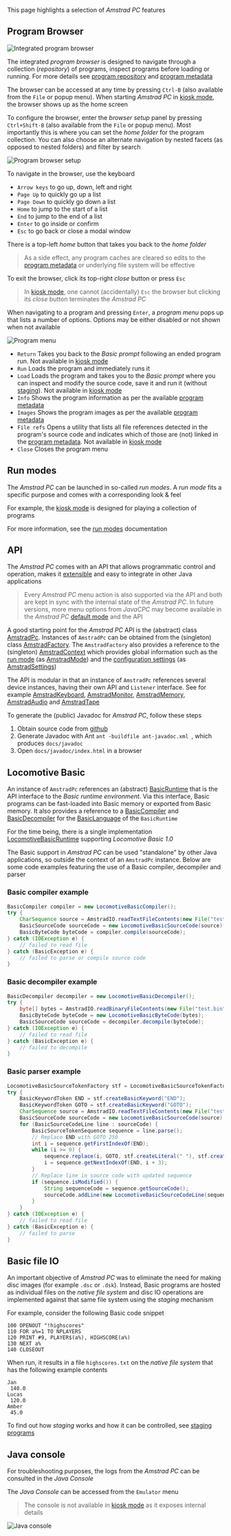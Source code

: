 This page highlights a selection of *Amstrad PC* features


## Program Browser

![Integrated program browser](https://github.com/jandebr/amstradPc/blob/main/screenshots/AmstradPC-Program-Browser-Menu.png)

The integrated *program browser* is designed to navigate through a collection (*repository*) of programs, inspect programs before loading or running. For more details see [program repository](Program-repository) and [program metadata](Program-metadata)

The browser can be accessed at any time by pressing `Ctrl-B` (also available from the `File` or popup menu). When starting *Amstrad PC* in [kiosk mode](Run-modes#kiosk-mode), the browser shows up as the home screen

To configure the browser, enter the *browser setup* panel by pressing `Ctrl+Shift-B` (also available from the `File` or popup menu). Most importantly this is where you can set the *home folder* for the program collection. You can also choose an alternate navigation by nested facets (as opposed to nested folders) and filter by search

![Program browser setup](https://github.com/jandebr/amstradPc/blob/main/screenshots/AmstradPC-Program-Browser-Setup.png)

To navigate in the browser, use the keyboard
- `Arrow keys` to go up, down, left and right
- `Page Up` to quickly go up a list
- `Page Down` to quickly go down a list
- `Home` to jump to the start of a list
- `End` to jump to the end of a list
- `Enter` to go inside or confirm
- `Esc` to go back or close a modal window

There is a top-left *home* button that takes you back to the *home folder*
> As a side effect, any program caches are cleared so edits to the [program metadata](Program-metadata) or underlying file system will be effective

To exit the browser, click its top-right *close* button or press `Esc`
> In [kiosk mode](Run-modes#kiosk-mode), one cannot (accidentally) `Esc` the browser but clicking its *close* button terminates the *Amstrad PC*

When navigating to a program and pressing `Enter`, a *program menu* pops up that lists a number of options. Options may be either disabled or not shown when not available

![Program menu](https://github.com/jandebr/amstradPc/blob/main/docs/wiki/Program-menu.png)

- `Return` Takes you back to the *Basic prompt* following an ended program run. Not available in [kiosk mode](Run-modes#kiosk-mode)
- `Run` Loads the program and immediately runs it
- `Load` Loads the program and takes you to the *Basic prompt* where you can inspect and modify the source code, save it and run it (without [staging](Basic-program-staging)). Not available in [kiosk mode](Run-modes#kiosk-mode)
- `Info` Shows the program information as per the available [program metadata](Program-metadata)
- `Images` Shows the program images as per the available [program metadata](Program-metadata)
- `File refs` Opens a utility that lists all file references detected in the program's source code and indicates which of those are (not) linked in the [program metadata](Program-metadata). Not available in [kiosk mode](Run-modes#kiosk-mode)
- `Close` Closes the program menu




## Run modes

The *Amstrad PC* can be launched in so-called *run modes*. A *run mode* fits a specific purpose and comes with a corresponding look & feel

For example, the [kiosk mode](Run-modes#kiosk-mode) is designed for playing a collection of programs

For more information, see the [run modes](Run-modes) documentation




## API

The *Amstrad PC* comes with an API that allows programmatic control and operation, makes it [extensible](Extending-Amstrad-PC) and easy to integrate in other Java applications
> Every *Amstrad PC* menu action is also supported via the API and both are kept in sync with the internal state of the *Amstrad PC*. In future versions, more menu options from *JavaCPC* may become available in the *Amstrad PC* [default mode](Run-modes#default-mode) and the API

A good starting point for the *Amstrad PC* API is the (abstract) class [AmstradPc](https://github.com/jandebr/amstradPc/blob/main/src/org/maia/amstrad/pc/AmstradPc.java). Instances of `AmstradPc` can be obtained from the (singleton) class [AmstradFactory](https://github.com/jandebr/amstradPc/blob/main/src/org/maia/amstrad/AmstradFactory.java). The `AmstradFactory` also provides a reference to the (singleton) [AmstradContext](https://github.com/jandebr/amstradPc/blob/main/src/org/maia/amstrad/AmstradContext.java) which provides global information such as the [run mode](Run-modes) (as [AmstradMode](https://github.com/jandebr/amstradPc/blob/main/src/org/maia/amstrad/AmstradMode.java)) and the [configuration settings](Config-javacpc.ini) (as [AmstradSettings](https://github.com/jandebr/amstradPc/blob/main/src/org/maia/amstrad/AmstradSettings.java))

The API is modular in that an instance of `AmstradPc` references several device instances, having their own API and `Listener` interface. See for example [AmstradKeyboard](https://github.com/jandebr/amstradPc/blob/main/src/org/maia/amstrad/pc/keyboard/AmstradKeyboard.java), [AmstradMonitor](https://github.com/jandebr/amstradPc/blob/main/src/org/maia/amstrad/pc/monitor/AmstradMonitor.java), [AmstradMemory](https://github.com/jandebr/amstradPc/blob/main/src/org/maia/amstrad/pc/memory/AmstradMemory.java), [AmstradAudio](https://github.com/jandebr/amstradPc/blob/main/src/org/maia/amstrad/pc/audio/AmstradAudio.java) and [AmstradTape](https://github.com/jandebr/amstradPc/blob/main/src/org/maia/amstrad/pc/tape/AmstradTape.java)

To generate the (public) Javadoc for *Amstrad PC*, follow these steps

1. Obtain source code from [github](https://github.com/jandebr/amstradPc)
2. Generate Javadoc with Ant `ant -buildfile ant-javadoc.xml `, which produces `docs/javadoc`
3. Open `docs/javadoc/index.html` in a browser




## Locomotive Basic

An instance of `AmstradPc` references an (abstract) [BasicRuntime](https://github.com/jandebr/amstradPc/blob/main/src/org/maia/amstrad/basic/BasicRuntime.java) that is the API interface to the *Basic runtime environment*. Via this interface, Basic programs can be fast-loaded into Basic memory or exported from Basic memory. It also provides a reference to a [BasicCompiler](https://github.com/jandebr/amstradPc/blob/main/src/org/maia/amstrad/basic/BasicCompiler.java) and [BasicDecompiler](https://github.com/jandebr/amstradPc/blob/main/src/org/maia/amstrad/basic/BasicDecompiler.java) for the [BasicLanguage](https://github.com/jandebr/amstradPc/blob/main/src/org/maia/amstrad/basic/BasicLanguage.java) of the `BasicRuntime`

For the time being, there is a single implementation [LocomotiveBasicRuntime](https://github.com/jandebr/amstradPc/blob/main/src/org/maia/amstrad/basic/locomotive/LocomotiveBasicRuntime.java) supporting *Locomotive Basic 1.0*

The Basic support in *Amstrad PC* can be used "standalone" by other Java applications, so outside the context of an `AmstradPc` instance. Below are some code examples featuring the use of a Basic compiler, decompiler and parser


### Basic compiler example

```java
BasicCompiler compiler = new LocomotiveBasicCompiler();
try {
    CharSequence source = AmstradIO.readTextFileContents(new File("test.bas"));
    BasicSourceCode sourceCode = new LocomotiveBasicSourceCode(source);
    BasicByteCode byteCode = compiler.compile(sourceCode);
} catch (IOException e) {
    // failed to read file
} catch (BasicException e) {
    // failed to parse or compile source code
}
```


### Basic decompiler example

```java
BasicDecompiler decompiler = new LocomotiveBasicDecompiler();
try {
    byte[] bytes = AmstradIO.readBinaryFileContents(new File("test.bin"));
    BasicByteCode byteCode = new LocomotiveBasicByteCode(bytes);
    BasicSourceCode sourceCode = decompiler.decompile(byteCode);
} catch (IOException e) {
    // failed to read file
} catch (BasicException e) {
    // failed to decompile
}
```


### Basic parser example

```java
LocomotiveBasicSourceTokenFactory stf = LocomotiveBasicSourceTokenFactory.getInstance();
try {
    BasicKeywordToken END = stf.createBasicKeyword("END");
    BasicKeywordToken GOTO = stf.createBasicKeyword("GOTO");
    CharSequence source = AmstradIO.readTextFileContents(new File("test.bas"));
    BasicSourceCode sourceCode = new LocomotiveBasicSourceCode(source);
    for (BasicSourceCodeLine line : sourceCode) {
        BasicSourceTokenSequence sequence = line.parse();
        // Replace END with GOTO 250
        int i = sequence.getFirstIndexOf(END);
        while (i >= 0) {
            sequence.replace(i, GOTO, stf.createLiteral(" "), stf.createLineNumberReference(250));
            i = sequence.getNextIndexOf(END, i + 3);
        }
        // Replace line in source code with updated sequence
        if (sequence.isModified()) {
            String sequenceCode = sequence.getSourceCode();
            sourceCode.addLine(new LocomotiveBasicSourceCodeLine(sequenceCode));
        }
    }
} catch (IOException e) {
    // failed to read file
} catch (BasicException e) {
    // failed to parse
}
```




## Basic file IO

An important objective of *Amstrad PC* was to eliminate the need for making disc images (for example `.dsc` or `.dsk`). Instead, Basic programs are hosted as individual files on the *native file system* and disc IO operations are implemented against that same file system using the *staging* mechanism

For example, consider the following Basic code snippet

```basic
100 OPENOUT "!highscores"
110 FOR a%=1 TO NPLAYERS
120 PRINT #9, PLAYER$(a%), HIGHSCORE(a%)
130 NEXT a%
140 CLOSEOUT
```

When run, it results in a file `highscores.txt` on the *native file system* that has the following example contents

```
Jan
 140.0
Lucas
 120.0
Amber
 45.0
```

To find out how *staging* works and how it can be controlled, see [staging programs](Basic-program-staging)




## Java console

For troubleshooting purposes, the logs from the *Amstrad PC* can be consulted in the *Java Console*

The *Java Console* can be accessed from the `Emulator` menu
> The console is not available in [kiosk mode](Run-modes#kiosk-mode) as it exposes internal details

![Java console](https://github.com/jandebr/amstradPc/blob/main/screenshots/AmstradPC-Java-Console.png)
